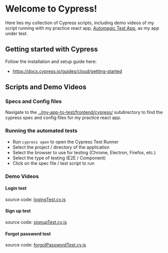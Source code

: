 # Welcome to Cypress!

Here lies my collection of Cypress scripts, including demo videos of my script running with my practice react app, [Automagic Test App](../my-app-to-test/frontend), as my app under test.

## Getting started with Cypress

Follow the installation and setup guide here:

- https://docs.cypress.io/guides/cloud/getting-started

## Scripts and Demo Videos

### Specs and Config files

Navigate to the [../my-app-to-test/frontend/cypress/](../../my-app-to-test/frontend/cypress) subdirectory to find the cypress spec and config files for my practice react app.

### Running the automated tests

- Run `cypress open` to open the Cypress Test Runner
- Select the project / directory of the application
- Select the browser to use for testing (Chrome, Electron, Firefox, etc.)
- Select the type of testing (E2E / Component)
- Click on the spec file / test script to run

### Demo Videos

#### Login test

source code: [logingTest.cy.js](../../my-app-to-test/frontend/cypress/e2e/loginTest.cy.js)

#### Sign up test

source code: [signupTest.cy.js](../../my-app-to-test/frontend/cypress/e2e/signupTest.cy.js)

#### Forgot password test

source code: [forgotPasswordTest.cy.js](../../my-app-to-test/frontend/cypress/e2e/forgotPasswordTest.cy.js)
